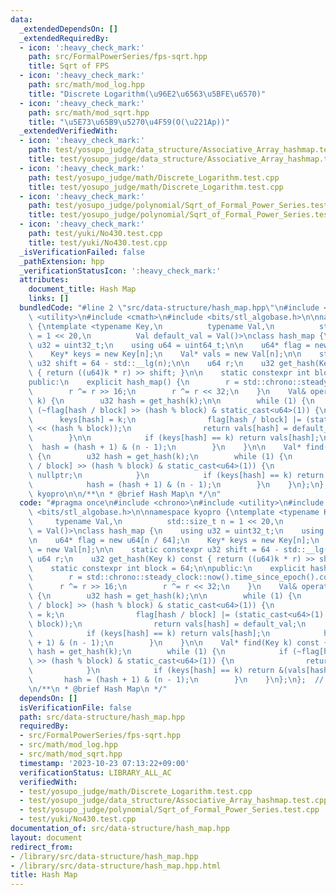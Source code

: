 ```yaml
---
data:
  _extendedDependsOn: []
  _extendedRequiredBy:
  - icon: ':heavy_check_mark:'
    path: src/FormalPowerSeries/fps-sqrt.hpp
    title: Sqrt of FPS
  - icon: ':heavy_check_mark:'
    path: src/math/mod_log.hpp
    title: "Discrete Logarithm(\u96E2\u6563\u5BFE\u6570)"
  - icon: ':heavy_check_mark:'
    path: src/math/mod_sqrt.hpp
    title: "\u5E73\u65B9\u5270\u4F59(O(\u221Ap))"
  _extendedVerifiedWith:
  - icon: ':heavy_check_mark:'
    path: test/yosupo_judge/data_structure/Associative_Array_hashmap.test.cpp
    title: test/yosupo_judge/data_structure/Associative_Array_hashmap.test.cpp
  - icon: ':heavy_check_mark:'
    path: test/yosupo_judge/math/Discrete_Logarithm.test.cpp
    title: test/yosupo_judge/math/Discrete_Logarithm.test.cpp
  - icon: ':heavy_check_mark:'
    path: test/yosupo_judge/polynomial/Sqrt_of_Formal_Power_Series.test.cpp
    title: test/yosupo_judge/polynomial/Sqrt_of_Formal_Power_Series.test.cpp
  - icon: ':heavy_check_mark:'
    path: test/yuki/No430.test.cpp
    title: test/yuki/No430.test.cpp
  _isVerificationFailed: false
  _pathExtension: hpp
  _verificationStatusIcon: ':heavy_check_mark:'
  attributes:
    document_title: Hash Map
    links: []
  bundledCode: "#line 2 \"src/data-structure/hash_map.hpp\"\n#include <chrono>\n#include\
    \ <utility>\n#include <cmath>\n#include <bits/stl_algobase.h>\n\nnamespace kyopro\
    \ {\ntemplate <typename Key,\n          typename Val,\n          std::size_t n\
    \ = 1 << 20,\n          Val default_val = Val()>\nclass hash_map {\n    using\
    \ u32 = uint32_t;\n    using u64 = uint64_t;\n\n    u64* flag = new u64[n / 64];\n\
    \    Key* keys = new Key[n];\n    Val* vals = new Val[n];\n\n    static constexpr\
    \ u32 shift = 64 - std::__lg(n);\n\n    u64 r;\n    u32 get_hash(Key k) const\
    \ { return ((u64)k * r) >> shift; }\n\n    static constexpr int block = 64;\n\n\
    public:\n    explicit hash_map() {\n        r = std::chrono::steady_clock::now().time_since_epoch().count();\n\
    \        r ^= r >> 16;\n        r ^= r << 32;\n    }\n    Val& operator[](Key\
    \ k) {\n        u32 hash = get_hash(k);\n\n        while (1) {\n            if\
    \ (~flag[hash / block] >> (hash % block) & static_cast<u64>(1)) {\n          \
    \      keys[hash] = k;\n                flag[hash / block] |= (static_cast<u64>(1)\
    \ << (hash % block));\n                return vals[hash] = default_val;\n    \
    \        }\n\n            if (keys[hash] == k) return vals[hash];\n          \
    \  hash = (hash + 1) & (n - 1);\n        }\n    }\n\n    Val* find(Key k) const\
    \ {\n        u32 hash = get_hash(k);\n        while (1) {\n            if (~flag[hash\
    \ / block] >> (hash % block) & static_cast<u64>(1)) {\n                return\
    \ nullptr;\n            }\n            if (keys[hash] == k) return &(vals[hash]);\n\
    \            hash = (hash + 1) & (n - 1);\n        }\n    }\n};\n};  // namespace\
    \ kyopro\n\n/**\n * @brief Hash Map\n */\n"
  code: "#pragma once\n#include <chrono>\n#include <utility>\n#include <cmath>\n#include\
    \ <bits/stl_algobase.h>\n\nnamespace kyopro {\ntemplate <typename Key,\n     \
    \     typename Val,\n          std::size_t n = 1 << 20,\n          Val default_val\
    \ = Val()>\nclass hash_map {\n    using u32 = uint32_t;\n    using u64 = uint64_t;\n\
    \n    u64* flag = new u64[n / 64];\n    Key* keys = new Key[n];\n    Val* vals\
    \ = new Val[n];\n\n    static constexpr u32 shift = 64 - std::__lg(n);\n\n   \
    \ u64 r;\n    u32 get_hash(Key k) const { return ((u64)k * r) >> shift; }\n\n\
    \    static constexpr int block = 64;\n\npublic:\n    explicit hash_map() {\n\
    \        r = std::chrono::steady_clock::now().time_since_epoch().count();\n  \
    \      r ^= r >> 16;\n        r ^= r << 32;\n    }\n    Val& operator[](Key k)\
    \ {\n        u32 hash = get_hash(k);\n\n        while (1) {\n            if (~flag[hash\
    \ / block] >> (hash % block) & static_cast<u64>(1)) {\n                keys[hash]\
    \ = k;\n                flag[hash / block] |= (static_cast<u64>(1) << (hash %\
    \ block));\n                return vals[hash] = default_val;\n            }\n\n\
    \            if (keys[hash] == k) return vals[hash];\n            hash = (hash\
    \ + 1) & (n - 1);\n        }\n    }\n\n    Val* find(Key k) const {\n        u32\
    \ hash = get_hash(k);\n        while (1) {\n            if (~flag[hash / block]\
    \ >> (hash % block) & static_cast<u64>(1)) {\n                return nullptr;\n\
    \            }\n            if (keys[hash] == k) return &(vals[hash]);\n     \
    \       hash = (hash + 1) & (n - 1);\n        }\n    }\n};\n};  // namespace kyopro\n\
    \n/**\n * @brief Hash Map\n */"
  dependsOn: []
  isVerificationFile: false
  path: src/data-structure/hash_map.hpp
  requiredBy:
  - src/FormalPowerSeries/fps-sqrt.hpp
  - src/math/mod_log.hpp
  - src/math/mod_sqrt.hpp
  timestamp: '2023-10-23 07:13:22+09:00'
  verificationStatus: LIBRARY_ALL_AC
  verifiedWith:
  - test/yosupo_judge/math/Discrete_Logarithm.test.cpp
  - test/yosupo_judge/data_structure/Associative_Array_hashmap.test.cpp
  - test/yosupo_judge/polynomial/Sqrt_of_Formal_Power_Series.test.cpp
  - test/yuki/No430.test.cpp
documentation_of: src/data-structure/hash_map.hpp
layout: document
redirect_from:
- /library/src/data-structure/hash_map.hpp
- /library/src/data-structure/hash_map.hpp.html
title: Hash Map
---
```

